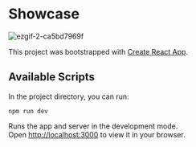 # Showcase

![ezgif-2-ca5bd7969f](https://github.com/justinfyh/weather-app/assets/100667353/1daa15d1-0055-4b6b-a8a6-b72f81c9732a)

This project was bootstrapped with [Create React App](https://github.com/facebook/create-react-app).

## Available Scripts

In the project directory, you can run:

`npm run dev`

Runs the app and server in the development mode.\
Open [http://localhost:3000](http://localhost:3000) to view it in your browser.



